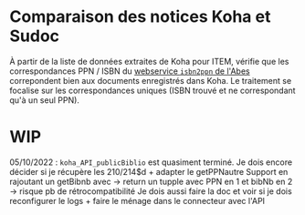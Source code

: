 # Comparaison des notices Koha et Sudoc

À partir de la liste de données extraites de Koha pour ITEM, vérifie que les correspondances PPN / ISBN du [webservice `isbn2ppn` de l'Abes](https://documentation.abes.fr/sudoc/manuels/administration/aidewebservices/index.html#isbn2ppn) correpondent bien aux documents enregistrés dans Koha.
Le traitement se focalise sur les correspondances uniques (ISBN trouvé et ne correspondant qu'à un seul PPN).

# WIP

05/10/2022 : `koha_API_publicBiblio` est quasiment terminé.
Je dois encore décider si je récupère les 210/214$d + adapter le getPPNautre Support en rajoutant un getBibnb avec -> return un tupple avec PPN en 1 et bibNb en 2 -> risque pb de rétrocompatibilité
Je dois aussi faire la doc et voir si je dois reconfigurer le logs + faire le ménage dans le connecteur avec l'API
